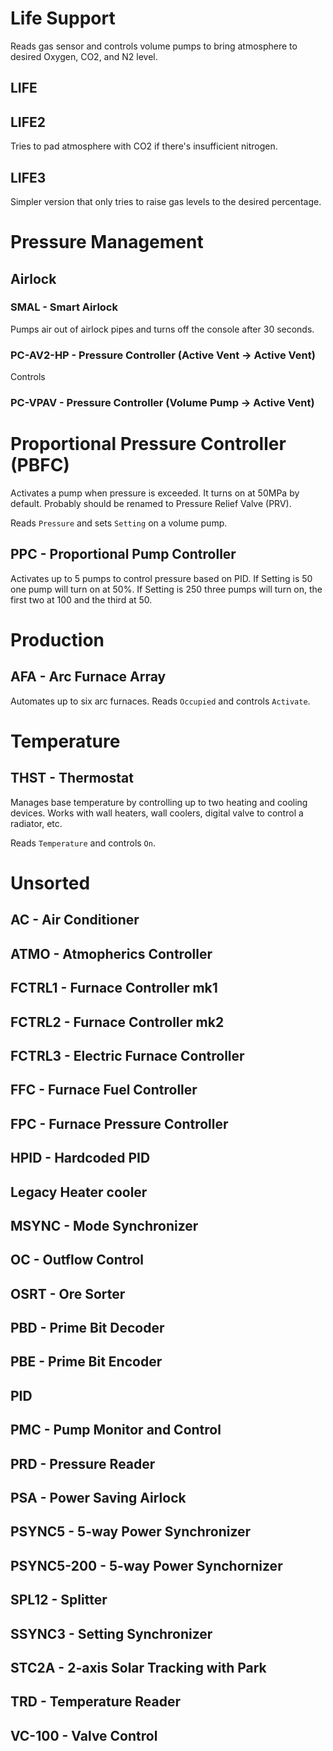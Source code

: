 # Life Support

Reads gas sensor and controls volume pumps to bring atmosphere to desired Oxygen, CO2, and N2 level.

## LIFE
## LIFE2

Tries to pad atmosphere with CO2 if there's insufficient nitrogen.

## LIFE3

Simpler version that only tries to raise gas levels to the desired percentage.

# Pressure Management

## Airlock

### SMAL - Smart Airlock

Pumps air out of airlock pipes and turns off the console after 30 seconds.

### PC-AV2-HP - Pressure Controller (Active Vent -> Active Vent)

Controls

### PC-VPAV - Pressure Controller (Volume Pump -> Active Vent)


# Proportional Pressure Controller (PBFC)

Activates a pump when pressure is exceeded. It turns on at 50MPa by default.
Probably should be renamed to Pressure Relief Valve (PRV).

Reads `Pressure` and sets `Setting` on a volume pump.

## PPC - Proportional Pump Controller

Activates up to 5 pumps to control pressure based on PID. If Setting is 50 one pump will turn on at 50%. If Setting is 250 three pumps will turn on, the first two at 100 and the third at 50.

# Production

## AFA - Arc Furnace Array

Automates up to six arc furnaces. Reads `Occupied` and controls `Activate`.

# Temperature

## THST - Thermostat

Manages base temperature by controlling up to two heating and cooling devices. Works with wall heaters, wall coolers, digital valve to control a radiator, etc.

Reads `Temperature` and controls `On`.

# Unsorted

## AC - Air Conditioner
## ATMO - Atmopherics Controller
## FCTRL1 - Furnace Controller mk1
## FCTRL2 - Furnace Controller mk2
## FCTRL3 - Electric Furnace Controller
## FFC - Furnace Fuel Controller
## FPC - Furnace Pressure Controller
## HPID - Hardcoded PID
## Legacy Heater cooler
## MSYNC - Mode Synchronizer
## OC - Outflow Control
## OSRT - Ore Sorter
## PBD - Prime Bit Decoder
## PBE - Prime Bit Encoder
## PID
## PMC - Pump Monitor and Control
## PRD - Pressure Reader
## PSA - Power Saving Airlock
## PSYNC5 - 5-way Power Synchronizer
## PSYNC5-200 - 5-way Power Synchornizer
## SPL12 - Splitter
## SSYNC3 - Setting Synchronizer
## STC2A - 2-axis Solar Tracking with Park
## TRD - Temperature Reader
## VC-100 - Valve Control
